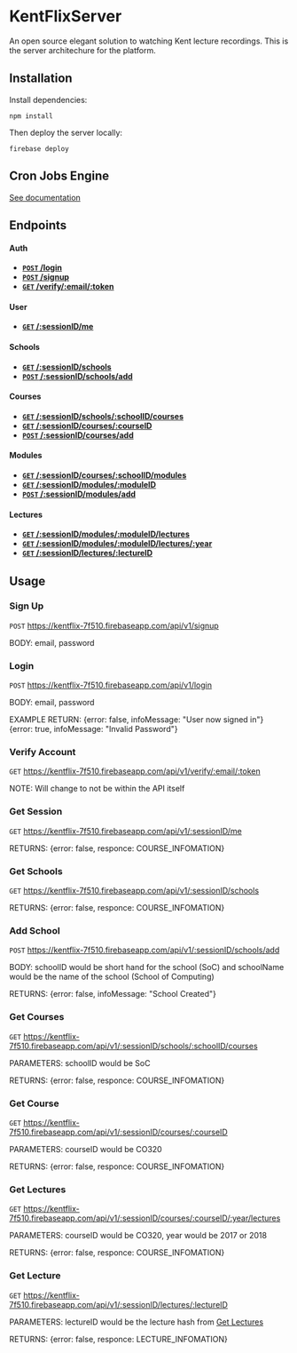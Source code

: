 # KentFlixServer
An open source elegant solution to watching Kent lecture recordings. This is the server architechure for the platform.

## Installation
Install dependencies:

	npm install
Then deploy the server locally:

	firebase deploy
    
## Cron Jobs Engine

[See documentation](https://github.com/KentCompSoc/KentFlixServer/tree/master/appengine)

## Endpoints

#### Auth

- **[<code>POST</code> /login](#login)**
- **[<code>POST</code> /signup](#sign-up)**
- **[<code>GET</code> /verify/:email/:token](#verify-account)**

#### User

- **[<code>GET</code> /:sessionID/me](#get-session)**

#### Schools

- **[<code>GET</code> /:sessionID/schools](#get-schools)**
- **[<code>POST</code> /:sessionID/schools/add](#add-school)**

#### Courses

- **[<code>GET</code> /:sessionID/schools/:schoolID/courses](#get-school-courses)**
- **[<code>GET</code> /:sessionID/courses/:courseID](#get-course)**
- **[<code>POST</code> /:sessionID/courses/add](#add-courses)**

#### Modules

- **[<code>GET</code> /:sessionID/courses/:schoolID/modules](#get-course-modules)**
- **[<code>GET</code> /:sessionID/modules/:moduleID](#get-module)**
- **[<code>POST</code> /:sessionID/modules/add](#add-module)**

#### Lectures

- **[<code>GET</code> /:sessionID/modules/:moduleID/lectures](#get-module-current-lectures)**
- **[<code>GET</code> /:sessionID/modules/:moduleID/lectures/:year](#get-module-lectures-by-year)**
- **[<code>GET</code> /:sessionID/lectures/:lectureID](#get-lecture)**


## Usage

### Sign Up

<code>POST</code> https://kentflix-7f510.firebaseapp.com/api/v1/signup

BODY: email, password

### Login

<code>POST</code> https://kentflix-7f510.firebaseapp.com/api/v1/login

BODY: email, password

EXAMPLE RETURN:
{error: false, infoMessage: "User now signed in"}
{error: true, infoMessage: "Invalid Password"}

### Verify Account

<code>GET</code> https://kentflix-7f510.firebaseapp.com/api/v1/verify/:email/:token

NOTE: Will change to not be within the API itself


### Get Session

<code>GET</code> https://kentflix-7f510.firebaseapp.com/api/v1/:sessionID/me

RETURNS: {error: false, responce: COURSE_INFOMATION}

### Get Schools 

<code>GET</code> https://kentflix-7f510.firebaseapp.com/api/v1/:sessionID/schools

RETURNS: {error: false, responce: COURSE_INFOMATION}

### Add School

<code>POST</code> https://kentflix-7f510.firebaseapp.com/api/v1/:sessionID/schools/add

BODY: schoolID would be short hand for the school (SoC) and schoolName would be the name of the school (School of Computing)

RETURNS: {error: false, infoMessage: "School Created"}

### Get Courses

<code>GET</code> https://kentflix-7f510.firebaseapp.com/api/v1/:sessionID/schools/:schoolID/courses

PARAMETERS: schoolID would be SoC

RETURNS: {error: false, responce: COURSE_INFOMATION}

### Get Course

<code>GET</code> https://kentflix-7f510.firebaseapp.com/api/v1/:sessionID/courses/:courseID

PARAMETERS: courseID would be CO320

RETURNS: {error: false, responce: COURSE_INFOMATION}

### Get Lectures

<code>GET</code> https://kentflix-7f510.firebaseapp.com/api/v1/:sessionID/courses/:courseID/:year/lectures

PARAMETERS: courseID would be CO320, year would be 2017 or 2018

RETURNS: {error: false, responce: COURSE_INFOMATION}

### Get Lecture

<code>GET</code> https://kentflix-7f510.firebaseapp.com/api/v1/:sessionID/lectures/:lectureID

PARAMETERS: lectureID would be the lecture hash from [Get Lectures](#get-lectures)

RETURNS: {error: false, responce: LECTURE_INFOMATION}